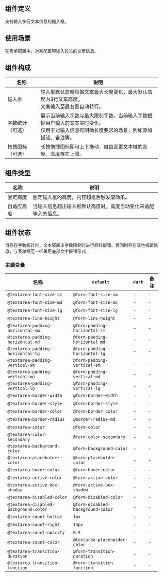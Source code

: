## 组件定义

支持输入多行文本信息的输入框。

## 使用场景

在表单配置中，对某配置项输入较长的文案信息。

## 组件构成

| 名称 | 说明  |
| --- | ---  |
| 输入框 | 输入框默认高度根据文案最大长度变化，最大默认高度为3行文案高度。 <br /> 文案输入至最右侧自动转行。 |
| 字数统计（可选）| 展示当前输入字数与最大限制字数，当前输入字数根据用户输入的文案实时变化。 <br /> 仅用于对输入信息有明确长度要求的场景，例如添加描述、备注等。 |
| 拖拽图标（可选） | 长按拖拽图标即可上下拖动，自由变更文本域的高度，高度存在上限。 |

## 组件类型

| 名称 | 说明  |
| --- | ---  |
| 固定高度 | 固定输入框的高度，内容超框后触发滚动条。 |
| 自适应高度 | 当输入信息超出输入框默认高度时，高度自动变化来适配输入的信息。 |

## 组件状态

当存在字数统计时，文本域超出字数限制时进行标红报错。若同时存在其他报错信息，与表单规范一样采用底部文字报错形式。

### 主题变量

| 名称 | `default` | `dark` | 备注 |
| --- | --- | --- | --- |
| `@textarea-font-size-sm` | `@form-font-size-sm` | - | - |
| `@textarea-font-size-md` | `@form-font-size-md` | - | - |
| `@textarea-font-size-lg` | `@form-font-size-lg` | - | - |
| `@textarea-line-height` | `@form-line-height` | - | - |
| `@textarea-padding-horizontal-sm` | `@form-padding-horizontal-sm` | - | - |
| `@textarea-padding-horizontal-md` | `@form-padding-horizontal-md` | - | - |
| `@textarea-padding-horizontal-lg` | `@form-padding-horizontal-lg` | - | - |
| `@textarea-padding-vertical-sm` | `@form-padding-vertical-sm` | - | - |
| `@textarea-padding-vertical-md` | `@form-padding-vertical-md` | - | - |
| `@textarea-padding-vertical-lg` | `@form-padding-vertical-lg` | - | - |
| `@textarea-border-width` | `@form-border-width` | - | - |
| `@textarea-border-style` | `@form-border-style` | - | - |
| `@textarea-border-color` | `@form-border-color` | - | - |
| `@textarea-border-radius` | `@border-radius-md` | - | - |
| `@textarea-color` | `@form-color` | - | - |
| `@textarea-color-secondary` | `@form-color-secondary` | - | - |
| `@textarea-background-color` | `@form-background-color` | - | - |
| `@textarea-placeholder-color` | `@form-placeholder-color` | - | - |
| `@textarea-hover-color` | `@form-hover-color` | - | - |
| `@textarea-active-color` | `@form-active-color` | - | - |
| `@textarea-active-box-shadow` | `@form-active-box-shadow` | - | - |
| `@textarea-disabled-color` | `@form-disabled-color` | - | - |
| `@textarea-disabled-background-color` | `@form-disabled-background-color` | - | - |
| `@textarea-count-bottom` | `1px` | - | - |
| `@textarea-count-right` | `14px` | - | - |
| `@textarea-count-opacity` | `0.9` | - | - |
| `@textarea-count-color` | `@textarea-placeholder-color` | - | - |
| `@textarea-transition-duration` | `@form-transition-duration` | - | - |
| `@textarea-transition-function` | `@form-transition-function` | - | - |
